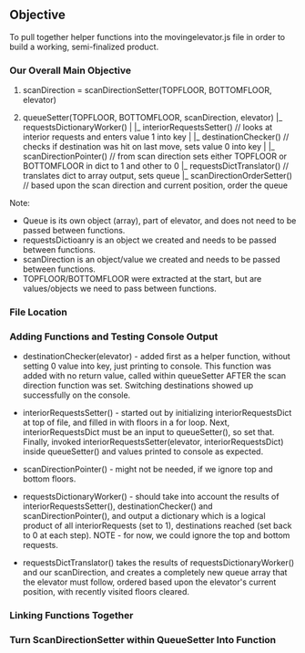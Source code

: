 ## Objective

To pull together helper functions into the movingelevator.js file in order to build a working, semi-finalized product.

### Our Overall Main Objective

1. scanDirection = scanDirectionSetter(TOPFLOOR, BOTTOMFLOOR, elevator)

2. queueSetter(TOPFLOOR, BOTTOMFLOOR, scanDirection, elevator)
      |_ requestsDictionaryWorker()
      |   |_ interiorRequestsSetter() // looks at interior requests and enters value 1 into key
      |   |_ destinationChecker()  // checks if destination was hit on last move, sets value 0 into key
      |   |_ scanDirectionPointer() // from scan direction sets either TOPFLOOR or BOTTOMFLOOR in dict to 1 and other to 0
      |_ requestsDictTranslator() // translates dict to array output, sets queue
          |_ scanDirectionOrderSetter() // based upon the scan direction and current position, order the queue

Note:

* Queue is its own object (array), part of elevator, and does not need to be passed between functions.
* requestsDictioanry is an object we created and needs to be passed between functions.
* scanDirection is an object/value we created and needs to be passed between functions.
* TOPFLOOR/BOTTOMFLOOR were extracted at the start, but are values/objects we need to pass between functions.

### File Location


### Adding Functions and Testing Console Output

* destinationChecker(elevator) - added first as a helper function, without setting 0 value into key, just printing to console. This function was added with no return value, called within queueSetter AFTER the scan direction function was set. Switching destinations showed up successfully on the console.
* interiorRequestsSetter() - started out by initializing interiorRequestsDict at top of file, and filled in with floors in a for loop. Next, interiorRequestsDict must be an input to queueSetter(), so set that. Finally, invoked interiorRequestsSetter(elevator, interiorRequestsDict) inside queueSetter() and values printed to console as expected.  
* scanDirectionPointer() - might not be needed, if we ignore top and bottom floors.
* requestsDictionaryWorker() - should take into account the results of interiorRequestsSetter(), destinationChecker() and scanDirectionPointer(), and output a dictionary which is a logical product of all interiorRequests (set to 1), destinations reached (set back to 0 at each step). NOTE - for now, we could ignore the top and bottom requests.

* requestsDictTranslator() takes the results of requestsDictionaryWorker() and our scanDirection, and creates a completely new queue array that the elevator must follow, ordered based upon the elevator's current position, with recently visited floors cleared.

### Linking Functions Together


### Turn ScanDirectionSetter within QueueSetter Into Function
